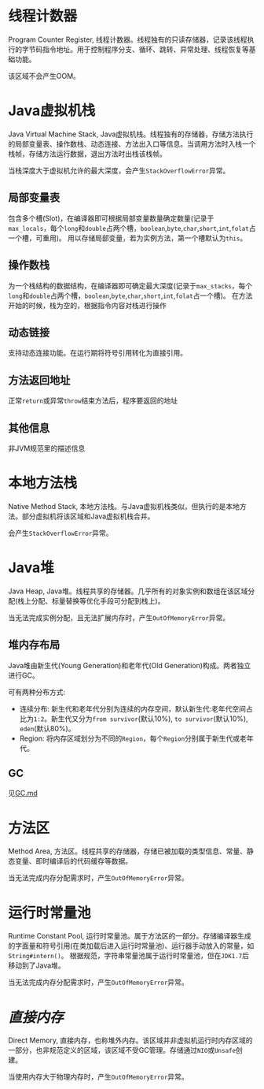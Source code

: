 # 线程计数器
Program Counter Register, 线程计数器。线程独有的只读存储器，记录该线程执行的字节码指令地址。用于控制程序分支、循环、跳转、异常处理、线程恢复等基础功能。

该区域不会产生OOM。

# Java虚拟机栈
Java Virtual Machine Stack, Java虚拟机栈。线程独有的存储器，存储方法执行的局部变量表、操作数栈、动态连接、方法出入口等信息。当调用方法时入栈一个栈帧，存储方法运行数据，退出方法时出栈该栈帧。

当栈深度大于虚拟机允许的最大深度，会产生`StackOverflowError`异常。

## 局部变量表
包含多个槽(Slot)，在编译器即可根据局部变量数量确定数量(记录于`max_locals`，每个`long`和`double`占两个槽，`boolean`,`byte`,`char`,`short`,`int`,`folat`占一个槽，可重用)。
用以存储局部变量，若为实例方法，第一个槽默认为`this`。

## 操作数栈
为一个栈结构的数据结构，在编译器即可确定最大深度(记录于`max_stacks`，每个`long`和`double`占两个槽，`boolean`,`byte`,`char`,`short`,`int`,`folat`占一个槽)。
在方法开始的时候，栈为空的，根据指令内容对栈进行操作

## 动态链接
支持动态连接功能。在运行期将符号引用转化为直接引用。

## 方法返回地址
正常`return`或异常`throw`结束方法后，程序要返回的地址

## 其他信息
非JVM规范里的描述信息

# 本地方法栈
Native Method Stack, 本地方法栈。与Java虚拟机栈类似，但执行的是本地方法。部分虚拟机将该区域和Java虚拟机栈合并。

会产生`StackOverflowError`异常。

# Java堆
Java Heap, Java堆。线程共享的存储器。几乎所有的对象实例和数组在该区域分配(栈上分配、标量替换等优化手段可分配到栈上)。

当无法完成实例分配，且无法扩展内存时，产生`OutOfMemoryError`异常。

## 堆内存布局
Java堆由新生代(Young Generation)和老年代(Old Generation)构成。两者独立进行GC。

可有两种分布方式:
- 连续分布: 新生代和老年代分别为连续的内存空间，默认新生代:老年代空间占比为`1:2`。新生代又分为`from survivor`(默认10%), `to survivor`(默认10%), `eden`(默认80%)。
- Region: 将内存区域划分为不同的`Region`，每个`Region`分别属于新生代或老年代。

## GC
见[GC.md](GC.md)

# 方法区
Method Area, 方法区。线程共享的存储器，存储已被加载的类型信息、常量、静态变量、即时编译后的代码缓存等数据。

当无法完成内存分配需求时，产生`OutOfMemoryError`异常。

# 运行时常量池
Runtime Constant Pool, 运行时常量池。属于方法区的一部分。存储编译器生成的字面量和符号引用(在类加载后进入运行时常量池)、运行器手动放入的常量，如`String#intern()`。
根据规范，字符串常量池属于运行时常量池，但在`JDK1.7`后移动到了Java堆。

当无法完成内存分配需求时，产生`OutOfMemoryError`异常。

# _直接内存_
Direct Memory, 直接内存，也称堆外内存。该区域并非虚拟机运行时内存区域的一部分，也非规范定义的区域，该区域不受GC管理。存储通过`NIO`或`Unsafe`创建。

当使用内存大于物理内存时，产生`OutOfMemoryError`异常。
